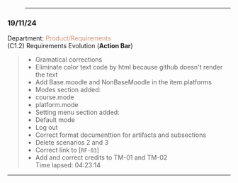 >---
### 19/11/24 
Department: <span style="color:#CE9178;">Product/Requirements</span>  
(C1.2) Requirements Evolution (**Action Bar**) 
>- Gramatical corrections
>- Eliminate color text code by html because github doesn't render the text
>- Add Base.moodle and NonBaseMoodle in the item.platforms
>- Modes section added:
>- course.mode
>- platform.mode
>- Setting menu section added:
>- Default mode
>- Log out
>- Correct format documenttion for artifacts and subsections
>- Delete scenarios 2 and 3
>- Correct link to [`RF-03`]
>- Add and correct credits to TM-01 and TM-02  
   Time lapsed: 04:23:14
>
---